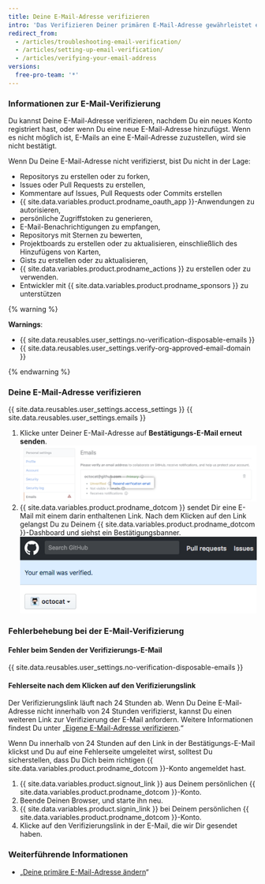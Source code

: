 ```yaml
---
title: Deine E-Mail-Adresse verifizieren
intro: 'Das Verifizieren Deiner primären E-Mail-Adresse gewährleistet eine bessere Sicherheit, ermöglicht dem {{ site.data.variables.product.prodname_dotcom }}-Personal, Dich besser zu unterstützen, falls Du Dein Passwort vergessen hast, und ermöglicht Dir den Zugriff auf weitere Funktionen auf {{ site.data.variables.product.prodname_dotcom }}.'
redirect_from:
  - /articles/troubleshooting-email-verification/
  - /articles/setting-up-email-verification/
  - /articles/verifying-your-email-address
versions:
  free-pro-team: '*'
---
```


### Informationen zur E-Mail-Verifizierung

Du kannst Deine E-Mail-Adresse verifizieren, nachdem Du ein neues Konto registriert hast, oder wenn Du eine neue E-Mail-Adresse hinzufügst. Wenn es nicht möglich ist, E-Mails an eine E-Mail-Adresse zuzustellen, wird sie nicht bestätigt.

Wenn Du Deine E-Mail-Adresse nicht verifizierst, bist Du nicht in der Lage:
  - Repositorys zu erstellen oder zu forken,
  - Issues oder Pull Requests zu erstellen,
  - Kommentare auf Issues, Pull Requests oder Commits erstellen
  - {{ site.data.variables.product.prodname_oauth_app }}-Anwendungen zu autorisieren,
  - persönliche Zugriffstoken zu generieren,
  - E-Mail-Benachrichtigungen zu empfangen,
  - Repositorys mit Sternen zu bewerten,
  - Projektboards zu erstellen oder zu aktualisieren, einschließlich des Hinzufügens von Karten,
  - Gists zu erstellen oder zu aktualisieren,
  - {{ site.data.variables.product.prodname_actions }} zu erstellen oder zu verwenden.
  - Entwickler mit {{ site.data.variables.product.prodname_sponsors }} zu unterstützen

{% warning %}

**Warnings**:

- {{ site.data.reusables.user_settings.no-verification-disposable-emails }}
- {{ site.data.reusables.user_settings.verify-org-approved-email-domain }}

{% endwarning %}

### Deine E-Mail-Adresse verifizieren

{{ site.data.reusables.user_settings.access_settings }}
{{ site.data.reusables.user_settings.emails }}
1. Klicke unter Deiner E-Mail-Adresse auf **Bestätigungs-E-Mail erneut senden**. ![Verifikations-E-Mail-Link neu senden](/assets/images/help/settings/email-verify-button.png)
4. {{ site.data.variables.product.prodname_dotcom }} sendet Dir eine E-Mail mit einem darin enthaltenen Link. Nach dem Klicken auf den Link gelangst Du zu Deinem {{ site.data.variables.product.prodname_dotcom }}-Dashboard und siehst ein Bestätigungsbanner. ![Banner mit der Bestätigung, dass Deine E-Mail-Adresse verifiziert wurde](/assets/images/help/settings/email-verification-confirmation-banner.png)

### Fehlerbehebung bei der E-Mail-Verifizierung

#### Fehler beim Senden der Verifizierungs-E-Mail

{{ site.data.reusables.user_settings.no-verification-disposable-emails }}

#### Fehlerseite nach dem Klicken auf den Verifizierungslink

Der Verifizierungslink läuft nach 24 Stunden ab. Wenn Du Deine E-Mail-Adresse nicht innerhalb von 24 Stunden verifizierst, kannst Du einen weiteren Link zur Verifizierung der E-Mail anfordern. Weitere Informationen findest Du unter „[Eigene E-Mail-Adresse verifizieren](/articles/verifying-your-email-address).“

Wenn Du innerhalb von 24 Stunden auf den Link in der Bestätigungs-E-Mail klickst und Du auf eine Fehlerseite umgeleitet wirst, solltest Du sicherstellen, dass Du Dich beim richtigen {{ site.data.variables.product.prodname_dotcom }}-Konto angemeldet hast.

1. {{ site.data.variables.product.signout_link }} aus Deinem persönlichen {{ site.data.variables.product.prodname_dotcom }}-Konto.
2. Beende Deinen Browser, und starte ihn neu.
3. {{ site.data.variables.product.signin_link }} bei Deinem persönlichen {{ site.data.variables.product.prodname_dotcom }}-Konto.
4. Klicke auf den Verifizierungslink in der E-Mail, die wir Dir gesendet haben.

### Weiterführende Informationen

- „[Deine primäre E-Mail-Adresse ändern](/articles/changing-your-primary-email-address)“
